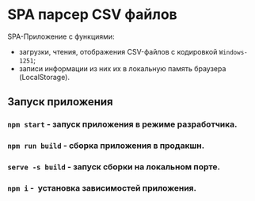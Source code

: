 # SPA парсер CSV файлов

SPA-Приложение с функциями:

- загрузки, чтения, отображения CSV-файлов с кодировкой `Windows-1251`;
- записи информации из них их в локальную память браузера (LocalStorage).

## Запуск приложения

### `npm start` - запуск приложения в режиме разработчика.

### `npm run build` - сборка приложения в продакшн.

### `serve -s build` - запуск сборки на локальном порте.

### `npm i` -  установка зависимостей приложения.
